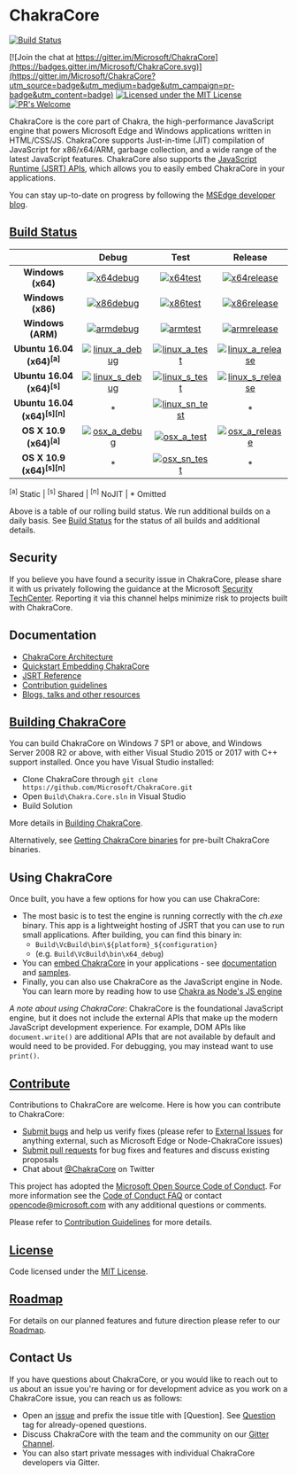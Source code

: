 # ChakraCore

[![Build Status](https://chakrateam.visualstudio.com/Push_Build_Runner/_apis/build/status/wyrichte.ChakraCore)](https://chakrateam.visualstudio.com/Push_Build_Runner/_build/latest?definitionId=14)

[![Join the chat at https://gitter.im/Microsoft/ChakraCore](https://badges.gitter.im/Microsoft/ChakraCore.svg)](https://gitter.im/Microsoft/ChakraCore?utm_source=badge&utm_medium=badge&utm_campaign=pr-badge&utm_content=badge)
[![Licensed under the MIT License](https://img.shields.io/badge/License-MIT-blue.svg)](https://github.com/Microsoft/ChakraCore/blob/master/LICENSE.txt)
[![PR's Welcome](https://img.shields.io/badge/PRs%20-welcome-brightgreen.svg)](#contribute)

ChakraCore is the core part of Chakra, the high-performance JavaScript engine that powers Microsoft Edge and Windows applications written in HTML/CSS/JS.  ChakraCore supports Just-in-time (JIT) compilation of JavaScript for x86/x64/ARM, garbage collection, and a wide range of the latest JavaScript features.  ChakraCore also supports the [JavaScript Runtime (JSRT) APIs](https://github.com/Microsoft/ChakraCore/wiki/JavaScript-Runtime-%28JSRT%29-Overview), which allows you to easily embed ChakraCore in your applications.

You can stay up-to-date on progress by following the [MSEdge developer blog](https://blogs.windows.com/msedgedev/).

## [Build Status](https://github.com/Microsoft/ChakraCore/wiki/Build-Status)

|                               | __Debug__ | __Test__ | __Release__ |
|:-----------------------------:|:---------:|:--------:|:-----------:|
| __Windows (x64)__             | [![x64debug][x64dbgicon]][x64dbglink] | [![x64test][x64testicon]][x64testlink] | [![x64release][x64relicon]][x64rellink] |
| __Windows (x86)__             | [![x86debug][x86dbgicon]][x86dbglink] | [![x86test][x86testicon]][x86testlink] | [![x86release][x86relicon]][x86rellink] |
| __Windows (ARM)__             | [![armdebug][armdbgicon]][armdbglink] | [![armtest][armtesticon]][armtestlink] | [![armrelease][armrelicon]][armrellink] |
| __Ubuntu 16.04 (x64)<sup>[a]</sup>__     | [![linux_a_debug][linux_a_dbgicon]][linux_a_dbglink] | [![linux_a_test][linux_a_testicon]][linux_a_testlink] | [![linux_a_release][linux_a_relicon]][linux_a_rellink] |
| __Ubuntu 16.04 (x64)<sup>[s]</sup>__     | [![linux_s_debug][linux_s_dbgicon]][linux_s_dbglink] | [![linux_s_test][linux_s_testicon]][linux_s_testlink] | [![linux_s_release][linux_s_relicon]][linux_s_rellink] |
| __Ubuntu 16.04 (x64)<sup>[s][n]</sup>__  | * | [![linux_sn_test][linux_sn_testicon]][linux_sn_testlink] | * |
| __OS X 10.9 (x64)<sup>[a]</sup>__        | [![osx_a_debug][osx_a_dbgicon]][osx_a_dbglink] | [![osx_a_test][osx_a_testicon]][osx_a_testlink] | [![osx_a_release][osx_a_relicon]][osx_a_rellink] |
| __OS X 10.9 (x64)<sup>[s][n]</sup>__     | * | [![osx_sn_test][osx_sn_testicon]][osx_sn_testlink] | * |

<sup>[a]</sup> Static | <sup>[s]</sup> Shared | <sup>[n]</sup> NoJIT | * Omitted

[x64dbgicon]: https://ci2.dot.net/job/Microsoft_ChakraCore/job/master/job/x64_debug/badge/icon
[x64dbglink]: https://ci2.dot.net/job/Microsoft_ChakraCore/job/master/job/x64_debug/
[x64testicon]: https://ci2.dot.net/job/Microsoft_ChakraCore/job/master/job/x64_test/badge/icon
[x64testlink]: https://ci2.dot.net/job/Microsoft_ChakraCore/job/master/job/x64_test/
[x64relicon]: https://ci2.dot.net/job/Microsoft_ChakraCore/job/master/job/x64_release/badge/icon
[x64rellink]: https://ci2.dot.net/job/Microsoft_ChakraCore/job/master/job/x64_release/

[x86dbgicon]: https://ci2.dot.net/job/Microsoft_ChakraCore/job/master/job/x86_debug/badge/icon
[x86dbglink]: https://ci2.dot.net/job/Microsoft_ChakraCore/job/master/job/x86_debug/
[x86testicon]: https://ci2.dot.net/job/Microsoft_ChakraCore/job/master/job/x86_test/badge/icon
[x86testlink]: https://ci2.dot.net/job/Microsoft_ChakraCore/job/master/job/x86_test/
[x86relicon]: https://ci2.dot.net/job/Microsoft_ChakraCore/job/master/job/x86_release/badge/icon
[x86rellink]: https://ci2.dot.net/job/Microsoft_ChakraCore/job/master/job/x86_release/

[armdbgicon]: https://ci2.dot.net/job/Microsoft_ChakraCore/job/master/job/arm_debug/badge/icon
[armdbglink]: https://ci2.dot.net/job/Microsoft_ChakraCore/job/master/job/arm_debug/
[armtesticon]: https://ci2.dot.net/job/Microsoft_ChakraCore/job/master/job/arm_test/badge/icon
[armtestlink]: https://ci2.dot.net/job/Microsoft_ChakraCore/job/master/job/arm_test/
[armrelicon]: https://ci2.dot.net/job/Microsoft_ChakraCore/job/master/job/arm_release/badge/icon
[armrellink]: https://ci2.dot.net/job/Microsoft_ChakraCore/job/master/job/arm_release/

[linux_a_dbgicon]: https://ci2.dot.net/job/Microsoft_ChakraCore/job/master/job/static_ubuntu_linux_debug/badge/icon
[linux_a_dbglink]: https://ci2.dot.net/job/Microsoft_ChakraCore/job/master/job/static_ubuntu_linux_debug/
[linux_a_testicon]: https://ci2.dot.net/job/Microsoft_ChakraCore/job/master/job/static_ubuntu_linux_test/badge/icon
[linux_a_testlink]: https://ci2.dot.net/job/Microsoft_ChakraCore/job/master/job/static_ubuntu_linux_test/
[linux_a_relicon]: https://ci2.dot.net/job/Microsoft_ChakraCore/job/master/job/static_ubuntu_linux_release/badge/icon
[linux_a_rellink]: https://ci2.dot.net/job/Microsoft_ChakraCore/job/master/job/static_ubuntu_linux_release/

[linux_s_dbgicon]: https://ci2.dot.net/job/Microsoft_ChakraCore/job/master/job/shared_ubuntu_linux_debug/badge/icon
[linux_s_dbglink]: https://ci2.dot.net/job/Microsoft_ChakraCore/job/master/job/shared_ubuntu_linux_debug/
[linux_s_testicon]: https://ci2.dot.net/job/Microsoft_ChakraCore/job/master/job/shared_ubuntu_linux_test/badge/icon
[linux_s_testlink]: https://ci2.dot.net/job/Microsoft_ChakraCore/job/master/job/shared_ubuntu_linux_test/
[linux_s_relicon]: https://ci2.dot.net/job/Microsoft_ChakraCore/job/master/job/shared_ubuntu_linux_release/badge/icon
[linux_s_rellink]: https://ci2.dot.net/job/Microsoft_ChakraCore/job/master/job/shared_ubuntu_linux_release/

[linux_sn_dbgicon]: https://ci2.dot.net/job/Microsoft_ChakraCore/job/master/job/_no_jit_shared_ubuntu_linux_debug/badge/icon
[linux_sn_dbglink]: https://ci2.dot.net/job/Microsoft_ChakraCore/job/master/job/_no_jit_shared_ubuntu_linux_debug/
[linux_sn_testicon]: https://ci2.dot.net/job/Microsoft_ChakraCore/job/master/job/_no_jit_shared_ubuntu_linux_test/badge/icon
[linux_sn_testlink]: https://ci2.dot.net/job/Microsoft_ChakraCore/job/master/job/_no_jit_shared_ubuntu_linux_test/
[linux_sn_relicon]: https://ci2.dot.net/job/Microsoft_ChakraCore/job/master/job/_no_jit_shared_ubuntu_linux_release/badge/icon
[linux_sn_rellink]: https://ci2.dot.net/job/Microsoft_ChakraCore/job/master/job/_no_jit_shared_ubuntu_linux_release/

[osx_a_dbgicon]: https://ci2.dot.net/job/Microsoft_ChakraCore/job/master/job/static_osx_osx_debug/badge/icon
[osx_a_dbglink]: https://ci2.dot.net/job/Microsoft_ChakraCore/job/master/job/static_osx_osx_debug/
[osx_a_testicon]: https://ci2.dot.net/job/Microsoft_ChakraCore/job/master/job/static_osx_osx_test/badge/icon
[osx_a_testlink]: https://ci2.dot.net/job/Microsoft_ChakraCore/job/master/job/static_osx_osx_test/
[osx_a_relicon]: https://ci2.dot.net/job/Microsoft_ChakraCore/job/master/job/static_osx_osx_release/badge/icon
[osx_a_rellink]: https://ci2.dot.net/job/Microsoft_ChakraCore/job/master/job/static_osx_osx_release/

[osx_sn_dbgicon]: https://ci2.dot.net/job/Microsoft_ChakraCore/job/master/job/_no_jit_shared_osx_osx_debug/badge/icon
[osx_sn_dbglink]: https://ci2.dot.net/job/Microsoft_ChakraCore/job/master/job/_no_jit_shared_osx_osx_debug/
[osx_sn_testicon]: https://ci2.dot.net/job/Microsoft_ChakraCore/job/master/job/_no_jit_shared_osx_osx_test/badge/icon
[osx_sn_testlink]: https://ci2.dot.net/job/Microsoft_ChakraCore/job/master/job/_no_jit_shared_osx_osx_test/
[osx_sn_relicon]: https://ci2.dot.net/job/Microsoft_ChakraCore/job/master/job/_no_jit_shared_osx_osx_release/badge/icon
[osx_sn_rellink]: https://ci2.dot.net/job/Microsoft_ChakraCore/job/master/job/_no_jit_shared_osx_osx_release/

Above is a table of our rolling build status. We run additional builds on a daily basis. See [Build Status](https://github.com/Microsoft/ChakraCore/wiki/Build-Status) for the status of all builds and additional details.

## Security

If you believe you have found a security issue in ChakraCore, please share it with us privately following the guidance at the Microsoft [Security TechCenter](https://technet.microsoft.com/en-us/security/ff852094). Reporting it via this channel helps minimize risk to projects built with ChakraCore.

## Documentation

* [ChakraCore Architecture](https://github.com/Microsoft/ChakraCore/wiki/Architecture-Overview)
* [Quickstart Embedding ChakraCore](https://github.com/Microsoft/ChakraCore/wiki/Embedding-ChakraCore)
* [JSRT Reference](https://github.com/Microsoft/ChakraCore/wiki/JavaScript-Runtime-%28JSRT%29-Reference)
* [Contribution guidelines](CONTRIBUTING.md)
* [Blogs, talks and other resources](https://github.com/Microsoft/ChakraCore/wiki/Resources)

## [Building ChakraCore](https://github.com/Microsoft/ChakraCore/wiki/Building-ChakraCore)

You can build ChakraCore on Windows 7 SP1 or above, and Windows Server 2008 R2 or above, with either Visual Studio 2015 or 2017 with C++ support installed.  Once you have Visual Studio installed:

* Clone ChakraCore through ```git clone https://github.com/Microsoft/ChakraCore.git```
* Open `Build\Chakra.Core.sln` in Visual Studio
* Build Solution

More details in [Building ChakraCore](https://github.com/Microsoft/ChakraCore/wiki/Building-ChakraCore).

Alternatively, see [Getting ChakraCore binaries](https://github.com/Microsoft/ChakraCore/wiki/Getting-ChakraCore-binaries) for pre-built ChakraCore binaries.

## Using ChakraCore

Once built, you have a few options for how you can use ChakraCore:

* The most basic is to test the engine is running correctly with the *ch.exe* binary.  This app is a lightweight hosting of JSRT that you can use to run small applications.  After building, you can find this binary in:
  * `Build\VcBuild\bin\${platform}_${configuration}`
  * (e.g. `Build\VcBuild\bin\x64_debug`)
* You can [embed ChakraCore](https://github.com/Microsoft/ChakraCore/wiki/Embedding-ChakraCore) in your applications - see [documentation](https://github.com/Microsoft/ChakraCore/wiki/Embedding-ChakraCore) and [samples](https://aka.ms/chakracoresamples).
* Finally, you can also use ChakraCore as the JavaScript engine in Node.  You can learn more by reading how to use [Chakra as Node's JS engine](https://github.com/Microsoft/node)

_A note about using ChakraCore_: ChakraCore is the foundational JavaScript engine, but it does not include the external APIs that make up the modern JavaScript development experience.  For example, DOM APIs like ```document.write()``` are additional APIs that are not available by default and would need to be provided.  For debugging, you may instead want to use ```print()```.

## [Contribute](CONTRIBUTING.md)

Contributions to ChakraCore are welcome.  Here is how you can contribute to ChakraCore:

* [Submit bugs](https://github.com/Microsoft/ChakraCore/issues) and help us verify fixes (please refer to [External Issues](https://github.com/Microsoft/ChakraCore/wiki/External-Issues) for anything external, such as Microsoft Edge or Node-ChakraCore issues)
* [Submit pull requests](https://github.com/Microsoft/ChakraCore/pulls) for bug fixes and features and discuss existing proposals
* Chat about [@ChakraCore](https://twitter.com/ChakraCore) on Twitter

This project has adopted the [Microsoft Open Source Code of Conduct](https://opensource.microsoft.com/codeofconduct/). For more information see the [Code of Conduct FAQ](https://opensource.microsoft.com/codeofconduct/faq/) or contact [opencode@microsoft.com](mailto:opencode@microsoft.com) with any additional questions or comments.

Please refer to [Contribution Guidelines](CONTRIBUTING.md) for more details.

## [License](https://github.com/Microsoft/ChakraCore/blob/master/LICENSE.txt)

Code licensed under the [MIT License](https://github.com/Microsoft/ChakraCore/blob/master/LICENSE.txt).

## [Roadmap](https://github.com/Microsoft/ChakraCore/wiki/Roadmap)

For details on our planned features and future direction please refer to our [Roadmap](https://github.com/Microsoft/ChakraCore/wiki/Roadmap).

## Contact Us

If you have questions about ChakraCore, or you would like to reach out to us about an issue you're having or for development advice as you work on a ChakraCore issue, you can reach us as follows:

* Open an [issue](https://github.com/Microsoft/ChakraCore/issues/new) and prefix the issue title with [Question]. See [Question](https://github.com/Microsoft/ChakraCore/issues?q=label%3AQuestion) tag for already-opened questions.
* Discuss ChakraCore with the team and the community on our [Gitter Channel](https://gitter.im/Microsoft/ChakraCore).
* You can also start private messages with individual ChakraCore developers via Gitter.
